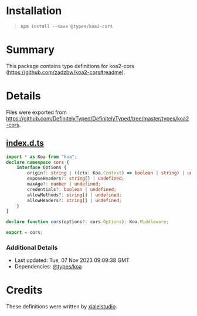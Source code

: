# Installation
> `npm install --save @types/koa2-cors`

# Summary
This package contains type definitions for koa2-cors (https://github.com/zadzbw/koa2-cors#readme).

# Details
Files were exported from https://github.com/DefinitelyTyped/DefinitelyTyped/tree/master/types/koa2-cors.
## [index.d.ts](https://github.com/DefinitelyTyped/DefinitelyTyped/tree/master/types/koa2-cors/index.d.ts)
````ts
import * as Koa from "koa";
declare namespace cors {
    interface Options {
        origin?: string | ((ctx: Koa.Context) => boolean | string) | undefined;
        exposeHeaders?: string[] | undefined;
        maxAge?: number | undefined;
        credentials?: boolean | undefined;
        allowMethods?: string[] | undefined;
        allowHeaders?: string[] | undefined;
    }
}

declare function cors(options?: cors.Options): Koa.Middleware;

export = cors;

````

### Additional Details
 * Last updated: Tue, 07 Nov 2023 09:09:38 GMT
 * Dependencies: [@types/koa](https://npmjs.com/package/@types/koa)

# Credits
These definitions were written by [xialeistudio](https://github.com/xialeistudio).
